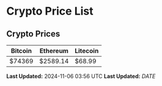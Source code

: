# Crypto Price List

## Crypto Prices
| Bitcoin | Ethereum | Litecoin |
| ------- | -------- | -------- |
| $74369 | $2589.14 | $68.99 |
**Last Updated:** 2024-11-06 03:56 UTC
**Last Updated:** $DATE$
